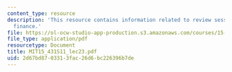 ```yaml
---
content_type: resource
description: 'This resource contains information related to review session: entrepreneurial
  finance.'
file: https://ol-ocw-studio-app-production.s3.amazonaws.com/courses/15-431-entrepreneurial-finance-spring-2011/2d67bd8703313fac26d6bc226396b7de_MIT15_431S11_lec23.pdf
file_type: application/pdf
resourcetype: Document
title: MIT15_431S11_lec23.pdf
uid: 2d67bd87-0331-3fac-26d6-bc226396b7de
---
```

